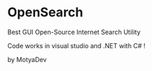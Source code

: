# OpenSearch
Best GUI Open-Source Internet Search Utility

Code works in visual studio and .NET with C# !

by MotyaDev
